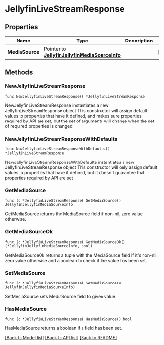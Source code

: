 # JellyfinLiveStreamResponse

## Properties

Name | Type | Description | Notes
------------ | ------------- | ------------- | -------------
**MediaSource** | Pointer to [**JellyfinJellyfinMediaSourceInfo**](JellyfinMediaSourceInfo.md) |  | [optional] 

## Methods

### NewJellyfinLiveStreamResponse

`func NewJellyfinLiveStreamResponse() *JellyfinLiveStreamResponse`

NewJellyfinLiveStreamResponse instantiates a new JellyfinLiveStreamResponse object
This constructor will assign default values to properties that have it defined,
and makes sure properties required by API are set, but the set of arguments
will change when the set of required properties is changed

### NewJellyfinLiveStreamResponseWithDefaults

`func NewJellyfinLiveStreamResponseWithDefaults() *JellyfinLiveStreamResponse`

NewJellyfinLiveStreamResponseWithDefaults instantiates a new JellyfinLiveStreamResponse object
This constructor will only assign default values to properties that have it defined,
but it doesn't guarantee that properties required by API are set

### GetMediaSource

`func (o *JellyfinLiveStreamResponse) GetMediaSource() JellyfinJellyfinMediaSourceInfo`

GetMediaSource returns the MediaSource field if non-nil, zero value otherwise.

### GetMediaSourceOk

`func (o *JellyfinLiveStreamResponse) GetMediaSourceOk() (*JellyfinJellyfinMediaSourceInfo, bool)`

GetMediaSourceOk returns a tuple with the MediaSource field if it's non-nil, zero value otherwise
and a boolean to check if the value has been set.

### SetMediaSource

`func (o *JellyfinLiveStreamResponse) SetMediaSource(v JellyfinJellyfinMediaSourceInfo)`

SetMediaSource sets MediaSource field to given value.

### HasMediaSource

`func (o *JellyfinLiveStreamResponse) HasMediaSource() bool`

HasMediaSource returns a boolean if a field has been set.


[[Back to Model list]](../README.md#documentation-for-models) [[Back to API list]](../README.md#documentation-for-api-endpoints) [[Back to README]](../README.md)


